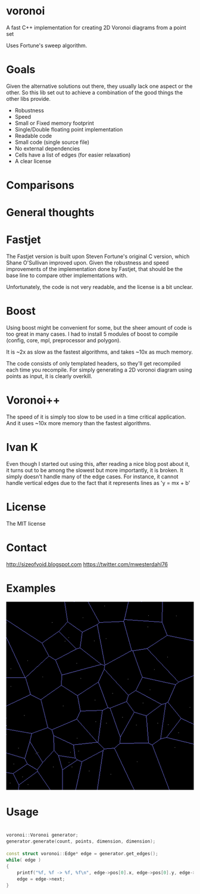 # voronoi
A fast C++ implementation for creating 2D Voronoi diagrams from a point set

Uses Fortune's sweep algorithm.


Goals
=====

Given the alternative solutions out there, they usually lack one aspect or the other.
So this lib set out to achieve a combination of the good things the other libs provide.

* Robustness
* Speed
* Small or Fixed memory footprint
* Single/Double floating point implementation
* Readable code
* Small code (single source file)
* No external dependencies
* Cells have a list of edges (for easier relaxation)
* A clear license


Comparisons
===========


General thoughts
================

Fastjet
=======

The Fastjet version is built upon Steven Fortune's original C version, which Shane O'Sullivan improved upon. 
Given the robustness and speed improvements of the implementation done by Fastjet,
that should be the base line to compare other implementations with.

Unfortunately, the code is not very readable, and the license is a bit unclear.

Boost
=====

Using boost might be convenient for some, but the sheer amount of code is too great in many cases.
I had to install 5 modules of boost to compile (config, core, mpl, preprocessor and polygon).

It is ~2x as slow as the fastest algorithms, and takes ~10x as much memory.

The code consists of only templated headers, so they'll get recompiled each time you recompile.
For simply generating a 2D voronoi diagram using points as input, it is clearly overkill.

Voronoi++
=========

The speed of it is simply too slow to be used in a time critical application.
And it uses ~10x more memory than the fastest algorithms.


Ivan K
======

Even though I started out using this, after reading a nice blog post about it,
it turns out to be among the slowest but more importantly, it is broken.
It simply doesn't handle many of the edge cases. For instance,
it cannot handle vertical edges due to the fact that it represents lines as 'y = mx + b'


License
=======

The MIT license


Contact
=======

http://sizeofvoid.blogspot.com
https://twitter.com/mwesterdahl76



Examples
========

![50 points](example1.png)


Usage
=====

```C++

voronoi::Voronoi generator;
generator.generate(count, points, dimension, dimension);

const struct voronoi::Edge* edge = generator.get_edges();
while( edge )
{
    printf("%f, %f -> %f, %f\n", edge->pos[0].x, edge->pos[0].y, edge->pos[1].x, edge->pos[1].y);
    edge = edge->next;
}

```
